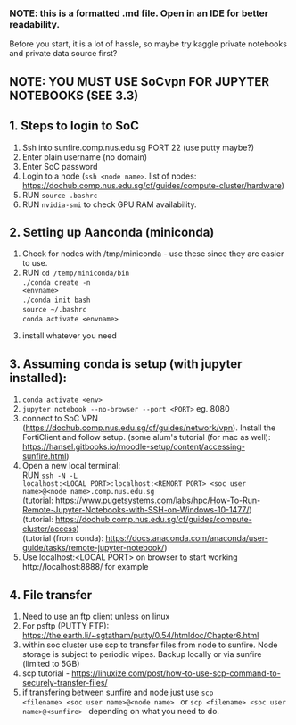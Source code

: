 ### NOTE: this is a formatted .md file. Open in an IDE for better readability.
Before you start, it is a lot of hassle, so maybe try kaggle private notebooks and private data source first?

## <B>NOTE: YOU MUST USE SoCvpn FOR JUPYTER NOTEBOOKS (SEE 3.3)</B>
## 1. Steps to login to SoC
1.	Ssh into sunfire.comp.nus.edu.sg PORT 22 (use putty maybe?)
2.	Enter plain username (no domain)
3.	Enter SoC password
4.	Login to a node (`ssh <node name>`. list of nodes: https://dochub.comp.nus.edu.sg/cf/guides/compute-cluster/hardware)
5.	RUN <code>source .bashrc</code>
6.  RUN <code>nvidia-smi</code> to check GPU RAM availability.

## 2. Setting up Aanconda (miniconda)
1.  Check for nodes with /tmp/miniconda - use these since they are easier to use.
2.  RUN 
        <code>cd /temp/miniconda/bin <br></code> 
        <code>./conda create -n <envname\> <br></code>
        <code>./conda init bash <br></code>
        <code>source ~/.bashrc <br></code>
        <code>conda activate <envname\> <br></code>
3. install whatever you need


## 3. Assuming conda is setup (with jupyter installed):
1.	<code>conda activate <env\></code>
2.	<code>jupyter notebook --no-browser --port <PORT\></code> eg. 8080
3.  connect to SoC VPN (https://dochub.comp.nus.edu.sg/cf/guides/network/vpn). Install the FortiClient and follow setup. (some alum's tutorial (for mac as well): https://hansel.gitbooks.io/moodle-setup/content/accessing-sunfire.html)
4.  Open a new local terminal: <br>RUN <code>ssh -N -L localhost:<LOCAL PORT\>:localhost:<REMORT PORT\> <soc user name\>@<node name\>.comp.nus.edu.sg</code> 
<br>(tutorial: https://www.pugetsystems.com/labs/hpc/How-To-Run-Remote-Jupyter-Notebooks-with-SSH-on-Windows-10-1477/)
<br>(tutorial: https://dochub.comp.nus.edu.sg/cf/guides/compute-cluster/access)
<br>(tutorial (from conda): https://docs.anaconda.com/anaconda/user-guide/tasks/remote-jupyter-notebook/)
5. Use localhost:<LOCAL PORT\> on browser to start working http://localhost:8888/ for example

## 4. File transfer
1.  Need to use an ftp client unless on linux
2.  For psftp (PUTTY FTP): https://the.earth.li/~sgtatham/putty/0.54/htmldoc/Chapter6.html
3.  within soc cluster use scp to transfer files from node to sunfire. Node storage is subject to periodic wipes. Backup locally or via sunfire (limited to 5GB)
4.  scp tutorial - https://linuxize.com/post/how-to-use-scp-command-to-securely-transfer-files/
5.  if transfering between sunfire and node just use <code>scp <filename\> <soc user name\>@<node name\> </code> or <code>scp <filename\> <soc user name\>@<sunfire\> </code> depending on what you need to do.


